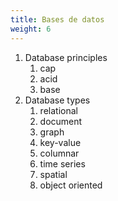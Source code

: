 ```yaml
---
title: Bases de datos
weight: 6
---
```

1. Database principles
   1. cap
   2. acid
   3. base
2. Database types
   1. relational
   2. document
   3. graph
   4. key-value
   5. columnar
   6. time series
   7. spatial
   8. object oriented
